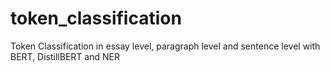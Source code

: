 # token_classification
Token Classification in essay level, paragraph level and sentence level with BERT, DistillBERT and NER
